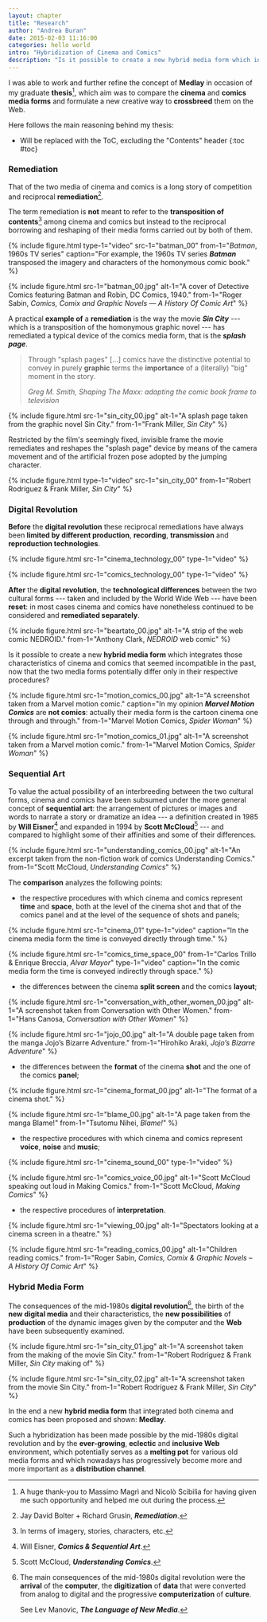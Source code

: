 ```yaml
---
layout: chapter
title: "Research"
author: "Andrea Buran"
date: 2015-02-03 11:16:00
categories: hello world
intro: "Hybridization of Cinema and Comics"
description: "Is it possible to create a new hybrid media form which integrates those characteristics of cinema and comics that seemed incompatible in the past, now that the two media forms potentially differ only in their respective procedures?"
---
```


I was able to work and further refine the concept of **Medlay** in occasion of my graduate **thesis**[^thanks], which aim was to compare the **cinema** and **comics media forms** and formulate a new creative way to **crossbreed** them on the Web.

Here follows the main reasoning behind my thesis:

+ Will be replaced with the ToC, excluding the "Contents" header
{:toc #toc}

### Remediation

That of the two media of cinema and comics is a long story of competition and reciprocal **remediation**[^remediation].

The term remediation is **not** meant to refer to the **transposition of contents**[^transposition] among cinema and comics but instead to the reciprocal borrowing and reshaping of their media forms carried out by both of them.

{% include figure.html type-1="video" src-1="batman_00" from-1="*Batman*, 1960s TV series" caption="For example, the 1960s TV series ***Batman*** transposed the imagery and characters of the homonymous comic book." %}

{% include figure.html src-1="batman_00.jpg" alt-1="A cover of Detective Comics featuring Batman and Robin, DC Comics, 1940." from-1="Roger Sabin, *Comics, Comix and Graphic Novels — A History Of Comic Art*" %}

A practical **example of** a **remediation** is the way the movie ***Sin City*** --- which is a transposition of the homonymous graphic novel --- has remediated a typical device of the comics media form, that is the ***splash page***.

> Through "splash pages" [...] comics have the distinctive potential to convey in purely **graphic** terms the **importance** of a (literally) "big" moment in the story.
>
> <cite class="source">Greg M. Smith, *Shaping The Maxx: adapting the comic book frame to television*</cite>

{% include figure.html src-1="sin_city_00.jpg" alt-1="A splash page taken from the graphic novel Sin City." from-1="Frank Miller, *Sin City*" %}

Restricted by the <quote>film's seemingly fixed, invisible frame</quote> the movie remediates and reshapes the "splash page" device by means of the camera movement and of the artificial frozen pose adopted by the jumping character.

{% include figure.html type-1="video" src-1="sin_city_00" from-1="Robert Rodríguez & Frank Miller, *Sin City*" %}

### Digital Revolution

**Before** the **digital revolution** these reciprocal remediations have always been **limited by different production**, **recording**, **transmission** and **reproduction technologies**.

{% include figure.html src-1="cinema_technology_00" type-1="video" %}

{% include figure.html src-1="comics_technology_00" type-1="video" %}

**After** the **digital revolution**, the **technological differences** between the two cultural forms --- taken and included by the World Wide Web --- have been **reset**: in most cases cinema and comics have nonetheless continued to be considered and **remediated separately**.

{% include figure.html src-1="beartato_00.jpg" alt-1="A strip of the web comic NEDROID." from-1="Anthony Clark, *NEDROID* web comic" %}

Is it possible to create a new **hybrid media form** which integrates those characteristics of cinema and comics that seemed incompatible in the past, now that the two media forms potentially differ only in their respective procedures?

{% include figure.html src-1="motion_comics_00.jpg" alt-1="A screenshot taken from a Marvel motion comic." caption="In my opinion ***Marvel Motion Comics*** are **not comics**: actually their media form is the cartoon cinema one through and through." from-1="Marvel Motion Comics, *Spider Woman*" %}

{% include figure.html src-1="motion_comics_01.jpg" alt-1="A screenshot taken from a Marvel motion comic." from-1="Marvel Motion Comics, *Spider Woman*" %}

### Sequential Art

To value the actual possibility of an interbreeding between the two cultural forms, cinema and comics have been subsumed under the more general concept of **sequential art**: <quote>the arrangement of pictures or images and words to narrate a story or dramatize an idea</quote> --- a definition created in 1985 by **Will Eisner**[^source-1] and expanded in 1994 by **Scott McCloud**[^source-2] --- and compared to highlight some of their affinities and some of their differences.

{% include figure.html src-1="understanding_comics_00.jpg" alt-1="An excerpt taken from the non-fiction work of comics Understanding Comics." from-1="Scott McCloud, *Understanding Comics*" %}

The **comparison** analyzes the following points:

+ the respective procedures with which cinema and comics represent **time** and **space**, both at the level of the cinema shot and that of the comics panel and at the level of the sequence of shots and panels;

{% include figure.html src-1="cinema_01" type-1="video" caption="In the cinema media form the time is conveyed directly through time." %}

{% include figure.html src-1="comics_time_space_00" from-1="Carlos Trillo & Enrique Breccia, *Alvar Mayor*" type-1="video" caption="In the comic media form the time is conveyed indirectly through space." %}

+ the differences between the cinema **split screen** and the comics **layout**;

{% include figure.html src-1="conversation_with_other_women_00.jpg" alt-1="A screenshot taken from Conversation with Other Women." from-1="Hans Canosa, *Conversation with Other Women*" %}

{% include figure.html src-1="jojo_00.jpg" alt-1="A double page taken from the manga Jojo’s Bizarre Adventure." from-1="Hirohiko Araki, *Jojo’s Bizarre Adventure*" %}

+ the differences between the **format** of the cinema **shot** and the one of the comics **panel**;

{% include figure.html src-1="cinema_format_00.jpg" alt-1="The format of a cinema shot." %}

{% include figure.html src-1="blame_00.jpg" alt-1="A page taken from the manga Blame!" from-1="Tsutomu Nihei, *Blame!*" %}

+ the respective procedures with which cinema and comics represent **voice**, **noise** and **music**;

{% include figure.html src-1="cinema_sound_00" type-1="video" %}

{% include figure.html src-1="comics_voice_00.jpg" alt-1="Scott McCloud speaking out loud in Making Comics." from-1="Scott McCloud, *Making Comics*" %}

+ the respective procedures of **interpretation**.

{% include figure.html src-1="viewing_00.jpg" alt-1="Spectators looking at a cinema screen in a theatre." %}

{% include figure.html src-1="reading_comics_00.jpg" alt-1="Children reading comics." from-1="Roger Sabin, *Comics, Comix & Graphic Novels – A History Of Comic Art*" %}

### Hybrid Media Form

The consequences of the mid-1980s **digital revolution**[^digital-revolution], the birth of the **new digital media** and their characteristics, the **new possibilities** of **production** of the dynamic images given by the computer and the **Web** have been subsequently examined.

{% include figure.html src-1="sin_city_01.jpg" alt-1="A screenshot taken from the making of the movie Sin City." from-1="Robert Rodríguez & Frank Miller, *Sin City* making of" %}

{% include figure.html src-1="sin_city_02.jpg" alt-1="A screenshot taken from the movie Sin City." from-1="Robert Rodríguez & Frank Miller, *Sin City*" %}

In the end a new **hybrid media form** that integrated both cinema and comics has been proposed and shown: **Medlay**.

Such a hybridization has been made possible by the mid-1980s digital revolution and by the **ever-growing**, **eclectic** and **inclusive Web** environment, which potentially serves as a **melting pot** for various old media forms and which nowadays has progressively become more and more important as a **distribution channel**.




[^thanks]: A huge thank-you to Massimo Magrì and Nicolò Scibilia for having given me such opportunity and helped me out during the process.

[^remediation]: Jay David Bolter + Richard Grusin, ***Remediation***.

[^transposition]: In terms of imagery, stories, characters, etc.

[^source-1]: Will Eisner, ***Comics & Sequential Art***.

[^source-2]: Scott McCloud, ***Understanding Comics***.

[^digital-revolution]: The main consequences of the mid-1980s digital revolution were the **arrival** of the **computer**, the **digitization** of **data** that were converted from analog to digital and the progressive **computerization** of **culture**. 

    See Lev Manovic, ***The Language of New Media***.
